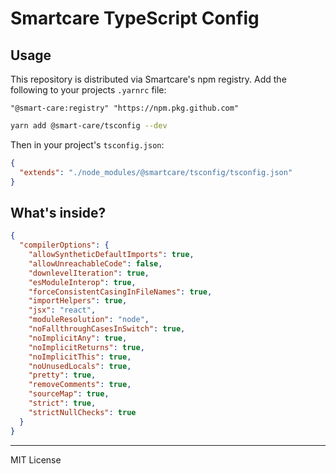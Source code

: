 # Smartcare TypeScript Config

## Usage

This repository is distributed via Smartcare's npm registry. Add the following to your projects `.yarnrc` file:

```
"@smart-care:registry" "https://npm.pkg.github.com"
```

```bash
yarn add @smart-care/tsconfig --dev
```

Then in your project's `tsconfig.json`:

```json
{
  "extends": "./node_modules/@smartcare/tsconfig/tsconfig.json"
}
```

## What's inside?

```json
{
  "compilerOptions": {
    "allowSyntheticDefaultImports": true,
    "allowUnreachableCode": false,
    "downlevelIteration": true,
    "esModuleInterop": true,
    "forceConsistentCasingInFileNames": true,
    "importHelpers": true,
    "jsx": "react",
    "moduleResolution": "node",
    "noFallthroughCasesInSwitch": true,
    "noImplicitAny": true,
    "noImplicitReturns": true,
    "noImplicitThis": true,
    "noUnusedLocals": true,
    "pretty": true,
    "removeComments": true,
    "sourceMap": true,
    "strict": true,
    "strictNullChecks": true
  }
}
```

---

MIT License
